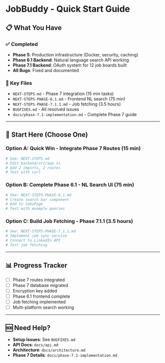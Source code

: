 # JobBuddy - Quick Start Guide

## 📋 What You Have

### ✅ Completed
- **Phase 5**: Production infrastructure (Docker, security, caching)
- **Phase 6.1 Backend**: Natural language search API working
- **Phase 7.1 Backend**: OAuth system for 12 job boards built
- **All Bugs**: Fixed and documented

### 📁 Key Files
- `NEXT-STEPS.md` - Phase 7 integration (15 min tasks)
- `NEXT-STEPS-PHASE-6.1.md` - Frontend NL search (75 min)
- `NEXT-STEPS-PHASE-7.1.1.md` - Job fetching (3.5 hours)
- `BUGFIXES.md` - All resolved issues
- `docs/phase-7.1-implementation.md` - Complete Phase 7 guide

---

## 🚀 Start Here (Choose One)

### Option A: Quick Win - Integrate Phase 7 Routes (15 min)
```bash
# See: NEXT-STEPS.md
# Edit backend/src/app.ts
# Add 2 imports, 2 routes
# Test with curl
```

### Option B: Complete Phase 6.1 - NL Search UI (75 min)
```bash
# See: NEXT-STEPS-PHASE-6.1.md
# Create search bar component
# Add to JobsPage
# Test with example queries
```

### Option C: Build Job Fetching - Phase 7.1.1 (3.5 hours)
```bash
# See: NEXT-STEPS-PHASE-7.1.1.md
# Implement job sync service
# Connect to LinkedIn API
# Test job fetching
```

---

## 📊 Progress Tracker

- [ ] Phase 7 routes integrated
- [ ] Phase 7 database migrated
- [ ] Encryption key added
- [ ] Phase 6.1 frontend complete
- [ ] Job fetching implemented
- [ ] Multi-platform search working

---

## 🆘 Need Help?

- **Setup Issues**: See `BUGFIXES.md`
- **API Docs**: `docs/api.md`
- **Architecture**: `docs/architecture.md`
- **Phase 7 Details**: `docs/phase-7.1-implementation.md`